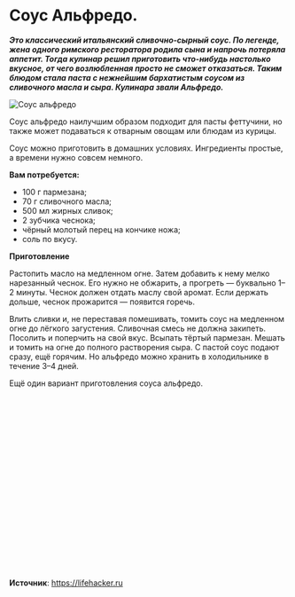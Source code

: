 # Соус Альфредо.

_**Это классический итальянский сливочно-сырный соус. По легенде, жена одного римского ресторатора родила сына и напрочь потеряла аппетит. Тогда кулинар решил приготовить что-нибудь настолько вкусное, от чего возлюбленная просто не сможет отказаться. Таким блюдом стала паста с нежнейшим бархатистым соусом из сливочного масла и сыра. Кулинара звали Альфредо.**_

![Соус альфредо](/images/Kulinar/Sous/alfredo.jpg 'Соус альфредо')

Соус альфредо наилучшим образом подходит для пасты феттучини, но также может подаваться к отварным овощам или блюдам из курицы.

Соус можно приготовить в домашних условиях. Ингредиенты простые, а времени нужно совсем немного.

**Вам потребуется:**

- 100 г пармезана;
- 70 г сливочного масла;
- 500 мл жирных сливок;
- 2 зубчика чеснока;
- чёрный молотый перец на кончике ножа;
- соль по вкусу.

**Приготовление**

Растопить масло на медленном огне. Затем добавить к нему мелко нарезанный чеснок. Его нужно не обжарить, а прогреть — буквально 1–2 минуты. Чеснок должен отдать маслу свой аромат. Если держать дольше, чеснок прожарится — появится горечь.

Влить сливки и, не переставая помешивать, томить соус на медленном огне до лёгкого загустения. Сливочная смесь не должна закипеть. Посолить и поперчить на свой вкус. Всыпать тёртый пармезан. Мешать и томить на огне до полного растворения сыра. С пастой соус подают сразу, ещё горячим. Но альфредо можно хранить в холодильнике в течение 3–4 дней.

Ещё один вариант приготовления соуса альфредо.

<div class="youtube" id="gu9qwFQtyss" style="width: 560px; height: 315px;"></div>

**Источник**: https://lifehacker.ru
